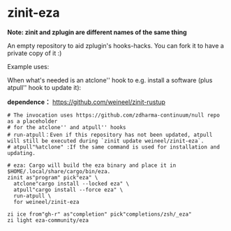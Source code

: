 # zinit-eza

**Note: zinit and zplugin are different names of the same thing**

An empty repository to aid zplugin's hooks-hacks. You can fork it to have a private copy of it :)

Example uses:

When what's needed is an atclone'' hook to e.g. install a software (plus atpull'' hook to update it):

**dependence：** https://github.com/weineel/zinit-rustup 

```
# The invocation uses https://github.com/zdharma-continuum/null repo as a placeholder
# for the atclone'' and atpull'' hooks
# run-atpull：Even if this repository has not been updated, atpull will still be executed during `zinit update weineel/zinit-eza`.
# atpull"%atclone" :If the same command is used for installation and updating.

# eza: Cargo will build the eza binary and place it in $HOME/.local/share/cargo/bin/eza.
zinit as"program" pick"eza" \
  atclone"cargo install --locked eza" \
  atpull"cargo install --force eza" \
  run-atpull \
  for weineel/zinit-eza

zi ice from"gh-r" as"completion" pick"completions/zsh/_eza"
zi light eza-community/eza
```

